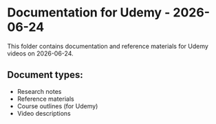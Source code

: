# Documentation for Udemy - 2026-06-24

This folder contains documentation and reference materials for Udemy videos on 2026-06-24.

## Document types:
- Research notes
- Reference materials
- Course outlines (for Udemy)
- Video descriptions

